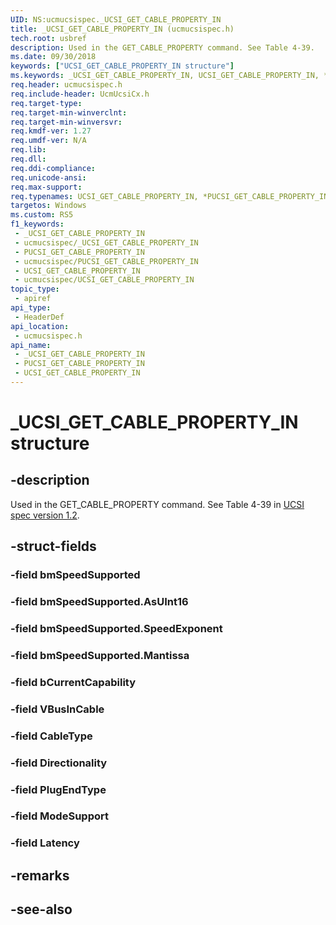 ```yaml
---
UID: NS:ucmucsispec._UCSI_GET_CABLE_PROPERTY_IN
title: _UCSI_GET_CABLE_PROPERTY_IN (ucmucsispec.h)
tech.root: usbref
description: Used in the GET_CABLE_PROPERTY command. See Table 4-39.
ms.date: 09/30/2018
keywords: ["UCSI_GET_CABLE_PROPERTY_IN structure"]
ms.keywords: _UCSI_GET_CABLE_PROPERTY_IN, UCSI_GET_CABLE_PROPERTY_IN, *PUCSI_GET_CABLE_PROPERTY_IN,
req.header: ucmucsispec.h
req.include-header: UcmUcsiCx.h
req.target-type: 
req.target-min-winverclnt: 
req.target-min-winversvr: 
req.kmdf-ver: 1.27
req.umdf-ver: N/A
req.lib: 
req.dll: 
req.ddi-compliance: 
req.unicode-ansi: 
req.max-support: 
req.typenames: UCSI_GET_CABLE_PROPERTY_IN, *PUCSI_GET_CABLE_PROPERTY_IN
targetos: Windows
ms.custom: RS5
f1_keywords:
 - _UCSI_GET_CABLE_PROPERTY_IN
 - ucmucsispec/_UCSI_GET_CABLE_PROPERTY_IN
 - PUCSI_GET_CABLE_PROPERTY_IN
 - ucmucsispec/PUCSI_GET_CABLE_PROPERTY_IN
 - UCSI_GET_CABLE_PROPERTY_IN
 - ucmucsispec/UCSI_GET_CABLE_PROPERTY_IN
topic_type:
 - apiref
api_type:
 - HeaderDef
api_location:
 - ucmucsispec.h
api_name:
 - _UCSI_GET_CABLE_PROPERTY_IN
 - PUCSI_GET_CABLE_PROPERTY_IN
 - UCSI_GET_CABLE_PROPERTY_IN
---
```


# _UCSI_GET_CABLE_PROPERTY_IN structure


## -description

Used in the GET_CABLE_PROPERTY command. See Table 4-39 in [UCSI spec version 1.2](https://www.intel.com/content/dam/www/public/us/en/documents/technical-specifications/usb-type-c-ucsi-spec.pdf).

## -struct-fields

### -field bmSpeedSupported

### -field bmSpeedSupported.AsUInt16

### -field bmSpeedSupported.SpeedExponent

### -field bmSpeedSupported.Mantissa

### -field bCurrentCapability

### -field VBusInCable

### -field CableType

### -field Directionality

### -field PlugEndType

### -field ModeSupport

### -field Latency

## -remarks

## -see-also

